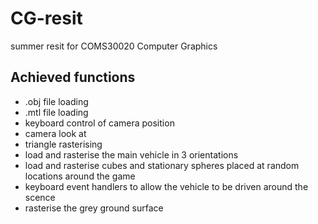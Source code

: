 # CG-resit
summer resit for COMS30020 Computer Graphics

## Achieved functions

- .obj file loading
- .mtl file loading
- keyboard control of camera position
- camera look at
- triangle rasterising
- load and rasterise the main vehicle in 3 orientations
- load and rasterise cubes and stationary spheres placed at random locations around the game
- keyboard event handlers to allow the vehicle to be driven around the scence
- rasterise the grey ground surface